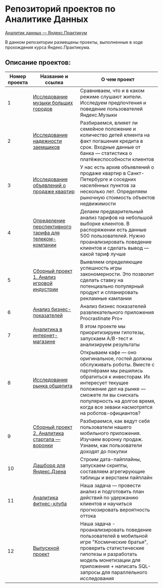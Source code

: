 # Репозиторий проектов по Аналитике Данных

[Аналитик данных — Яндекс.Практикум](https://praktikum.yandex.ru/data-analyst/)

В данном репозитории размещены проекты, выполненные в ходе прохождения курса Яндекс.Практикума.

## Описание проектов:
| Номер проекта | Название и ссылка | О чем проект                                                     |
|---------------|-------------------|------------------------------------------------------------------|
|1              |[Исследование музыки больших городов](https://github.com/ImEgoist/Ya.Practicum/tree/main/01%20-%20Базовый%20python)|Сравниваем, что и в каком режиме слушают жители. Исследуем предпочтения и поведение пользователей Яндекс.Музыки|
|2              |[Исследование надежности заемщиков](https://github.com/ImEgoist/Ya.Practicum/tree/main/02%20-%20Предобработка%20данных)|Разбираемся, влияет ли семейное положение и количество детей клиента на факт погашения кредита в срок. Входные данные от банка — статистика о платёжеспособности клиентов|
|3              |[Исследование объявлений о продаже квартир](https://github.com/ImEgoist/Ya.Practicum/tree/main/03%20-%20Исследовательский%20анализ%20данных)| У нас есть архив объявлений о продаже квартир в Санкт-Петербурге и соседних населённых пунктов за несколько лет. Определяем рыночную стоимость объектов недвижимости|
|4              |[Определение перспективного тарифа для телеком-компании](https://github.com/ImEgoist/Ya.Practicum/tree/main/04%20-%20Статистический%20анализ%20данных)|Делаем предварительный анализ тарифов на небольшой выборке клиентов. В распоряжении есть данные 500 пользователей. Нужно проанализировать поведение клиентов и сделать вывод — какой тариф лучше|
|5              |[Сборный проект 1. Анализ игровой индустрии](https://github.com/ImEgoist/Ya.Practicum/tree/main/05%20-%20Сборный%20Проект%20№1)|Выявляем определяющие успешность игры закономерности. Это позволит сделать ставку на потенциально популярный продукт и спланировать рекламные кампании|
|6              |[Анализ бизнес-показателей](https://github.com/ImEgoist/Ya.Practicum/tree/main/06%20-%20Анализ%20бизнес%20показателей)|Анализ бизнес показателей развлекательного приложения Procrastinate Pro+|
|7              |[Аналитика в интернет-магазине](https://github.com/ImEgoist/Ya.Practicum/tree/main/07%20-%20Принятие%20решений%20в%20бизнесе)|В этом проекте мы приоритизируем гипотезы, запускаем A/B-тест и анализируем результаты|
|8              |[Исследование рынка общепита](https://github.com/ImEgoist/Ya.Practicum/tree/main/08%20-%20Как%20рассказать%20историю%20с%20помощью%20данных) |Открываем кафе — оно оригинальное, гостей должны обслуживать роботы. Вместе с партнёрами мы решились обратиться к инвесторам. Их интересует текущее положение дел на рынке — сможете ли вы снискать популярность на долгое время, когда все зеваки насмотрятся на роботов-официантов?|
|9              |[Сборный проект 2. Аналитика стартапа — воронки](https://github.com/ImEgoist/Ya.Practicum/tree/main/09%20-%20Сборный%20проект%20№2)|Разбираемся, как ведут себя пользователи нашего мобильного приложения. Изучаем воронку продаж. Узнаем, как пользователи доходят до покупки|
|10             |[Дашборд для Яндекс.Дзена](https://github.com/ImEgoist/Ya.Practicum/tree/main/10%20-%20Автоматизация)|Строим дата-пайплайны, запускаем скрипты, составляем агрегирующие таблицы и верстаем пайплайн|
|11             |[Аналитика фитнес-клуба](https://github.com/ImEgoist/Ya.Practicum/tree/main/11%20-%20Основы%20машинного%20обучения)|Наша задача — провести анализ и подготовить план действий по удержанию клиентов и научиться прогнозировать вероятность оттока|
|12             |[Выпускной проект](https://github.com/ImEgoist/Ya.Practicum/tree/main/12%20-%20Выпускной%20проект) |Наша задача - проанализировать поведение пользователей в мобильной игре "Космические братья", проверить статистические гипотезы и разработать модель монетизации для приложения + написать SQL-запросы для параллельного исследования|

